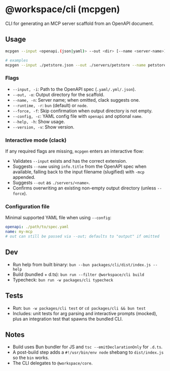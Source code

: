 # @workspace/cli (mcpgen)

CLI for generating an MCP server scaffold from an OpenAPI document.

## Usage
```sh
mcpgen --input <openapi.(json|yaml)> --out <dir> [--name <server-name>] [--runtime bun|node] [--force]

# examples
mcpgen --input ./petstore.json --out ./servers/petstore --name petstore-mcp
```

### Flags
- `--input, -i`: Path to the OpenAPI spec (`.yaml/.yml/.json`).
- `--out, -o`: Output directory for the scaffold.
- `--name, -n`: Server name; when omitted, clack suggests one.
- `--runtime, -r`: `bun` (default) or `node`.
- `--force, -f`: Skip confirmation when output directory is not empty.
- `--config, -c`: YAML config file with `openapi` and optional `name`.
- `--help, -h`: Show usage.
- `--version, -v`: Show version.

### Interactive mode (clack)
If any required flags are missing, `mcpgen` enters an interactive flow:
- Validates `--input` exists and has the correct extension.
- Suggests `--name` using `info.title` from the OpenAPI spec when available, falling back to the input filename (slugified) with `-mcp` appended.
- Suggests `--out` as `./servers/<name>`.
- Confirms overwriting an existing non-empty output directory (unless `--force`).

### Configuration file
Minimal supported YAML file when using `--config`:
```yaml
openapi: ./path/to/spec.yaml
name: my-mcp
# out can still be passed via --out; defaults to "output" if omitted
```

## Dev
- Run help from built binary: `bun --bun packages/cli/dist/index.js --help`
- Build (bundled + d.ts): `bun run --filter @workspace/cli build`
- Typecheck: `bun run -w packages/cli typecheck`

## Tests
- Run: `bun -w packages/cli test` or `cd packages/cli && bun test`
- Includes: unit tests for arg parsing and interactive prompts (mocked), plus an integration test that spawns the bundled CLI.

## Notes
- Build uses Bun bundler for JS and `tsc --emitDeclarationOnly` for `.d.ts`.
- A post-build step adds a `#!/usr/bin/env node` shebang to `dist/index.js` so the `bin` works.
- The CLI delegates to `@workspace/core`.
